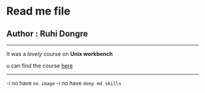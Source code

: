 # Read me file
## Author : Ruhi Dongre
------

It was a *lovely* course on **Unix workbench**

u can find the course [here](https://www.coursera.org/learn/unix/supplement)

-------

-i no have `no image`
-i no have `deep md skills`
